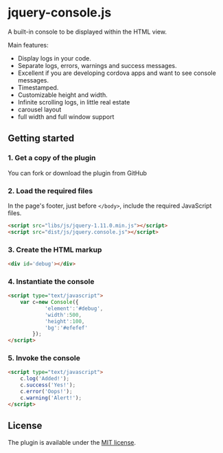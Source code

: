 # jquery-console.js
A built-in console to be displayed within the HTML view.


Main features: 

* Display logs in your code.
* Separate logs, errors, warnings and success messages.
* Excellent if you are developing cordova apps and want to see console messages.
* Timestamped.
* Customizable height and width.
* Infinite scrolling logs, in little real estate
* carousel layout
* full width and full window support



## Getting started ##

### 1. Get a copy of the plugin ###

You can fork or download the plugin from GitHub


### 2. Load the required files ###


In the page's footer, just before <code>&lt;/body&gt;</code>, include the required JavaScript files.

```html
<script src="libs/js/jquery-1.11.0.min.js"></script>
<script src="dist/js/jquery.console.js"></script>
```

### 3. Create the HTML markup ###

```html
<div id='debug'></div>
```

### 4. Instantiate the console ###

```html
<script type="text/javascript">
	var c=new Console({
            'element':'#debug',
            'width':500,
            'height':100,
            'bg':'#efefef'
        });
</script>
```
### 5. Invoke the console ###

```html
<script type="text/javascript">
	c.log('Added!');
    c.success('Yes!');
    c.error('Oops!');
    c.warning('Alert!');
</script>
```
## License ##

The plugin is available under the <a href="http://opensource.org/licenses/MIT">MIT license</a>.